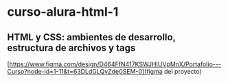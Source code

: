 # curso-alura-html-1

## HTML y CSS: ambientes de desarrollo, estructura de archivos y tags


[https://www.figma.com/design/D464FfN417KSWJHIUVpMnX/Portafolio---Curso?node-id=1-11&t=63DLdGLQvZde0SEM-0](figma del proyecto)

